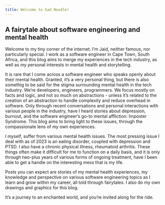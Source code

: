 ```yaml
---
title: Welcome to Sad Noodle!
---
```


## A fairytale about software engineering and mental health

Welcome to my tiny corner of the internet. I’m Jaid, neither famous, nor particularly special. I work as a software engineer in Cape Town, South Africa, and this blog aims to merge my experiences in the tech industry, as well as my personal interests in mental health and storytelling.

It is rare that I come across a software engineer who speaks openly about their mental health. Granted, it’s a very personal thing, but there is also somethig to be said for the stigma surrounding mental health in the tech industry. We’re developers, engineers, programmers. We focus mostly on facts and logic, and not so much on abstractions - unless it’s related to the creation of an abstraction to handle complexity and reduce overhead in software. Only through recent conversations and personal interactions with various people in the industry, have I heard stories about depression, burnout, and the software engineer’s go-to mental affliction: Imposter Syndrome. This blog aims to bring light to these issues, through the compassionate lens of my own experiences.

I myself, suffer from various mental health issues. The most pressing issue I deal with as of 2023 is an eating disorder, coupled with depression and PTSD. I also have a chronic physical illness, rheumatoid arthritis. These things often make it difficult for me to function on a daily basis, and it is only through two-plus years of various forms of ongoing treatment, have I been able to get a handle on the interesting mess that is my life.

Posts you can expect are stories of my mental health experiences, my knowledge and perspective on various software engineering topics as I learn and grow within my career, all told through fairytales. I also do my own drawings and graphics for this blog.

It’s a journey to an enchanted world, and you’re invited along for the ride.

